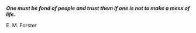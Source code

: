 _**One must be fond of people and trust them if one is not to make a mess of life.**_

E. M. Forster